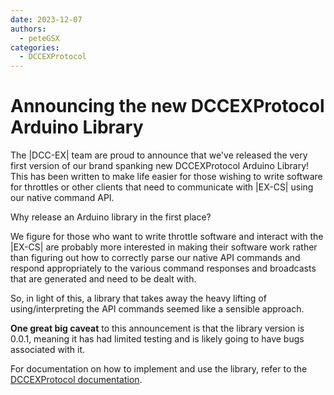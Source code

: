 ```yaml
---
date: 2023-12-07
authors:
  - peteGSX
categories:
  - DCCEXProtocol
---
```


# Announcing the new DCCEXProtocol Arduino Library

The |DCC-EX| team are proud to announce that we've released the very first version of our brand spanking new DCCEXProtocol Arduino Library! This has been written to make life easier for those wishing to write software for throttles or other clients that need to communicate with |EX-CS| using our native command API.

<!-- more -->

Why release an Arduino library in the first place?

We figure for those who want to write throttle software and interact with the |EX-CS| are probably more interested in making their software work rather than figuring out how to correctly parse our native API commands and respond appropriately to the various command responses and broadcasts that are generated and need to be dealt with.

So, in light of this, a library that takes away the heavy lifting of using/interpreting the API commands seemed like a sensible approach.

**One great big caveat** to this announcement is that the library version is 0.0.1, meaning it has had limited testing and is likely going to have bugs associated with it.

For documentation on how to implement and use the library, refer to the [DCCEXProtocol documentation](https://dcc-ex.com/DCCEXProtocol/index.html).
